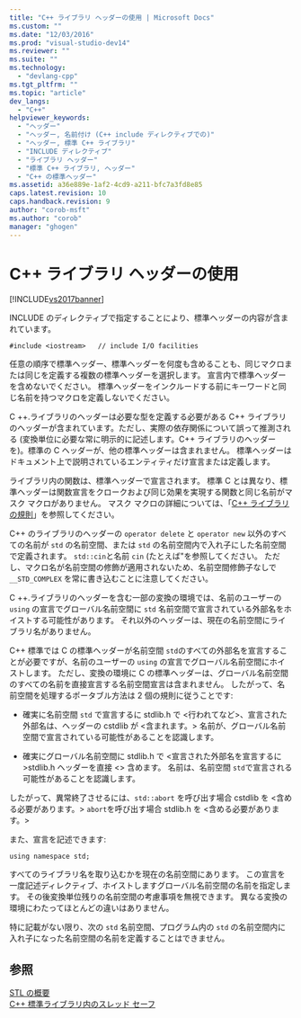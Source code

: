 ```yaml
---
title: "C++ ライブラリ ヘッダーの使用 | Microsoft Docs"
ms.custom: ""
ms.date: "12/03/2016"
ms.prod: "visual-studio-dev14"
ms.reviewer: ""
ms.suite: ""
ms.technology: 
  - "devlang-cpp"
ms.tgt_pltfrm: ""
ms.topic: "article"
dev_langs: 
  - "C++"
helpviewer_keywords: 
  - "ヘッダー"
  - "ヘッダー, 名前付け (C++ include ディレクティブでの)"
  - "ヘッダー, 標準 C++ ライブラリ"
  - "INCLUDE ディレクティブ"
  - "ライブラリ ヘッダー"
  - "標準 C++ ライブラリ, ヘッダー"
  - "C++ の標準ヘッダー"
ms.assetid: a36e889e-1af2-4cd9-a211-bfc7a3fd8e85
caps.latest.revision: 10
caps.handback.revision: 9
author: "corob-msft"
ms.author: "corob"
manager: "ghogen"
---
```

# C++ ライブラリ ヘッダーの使用
[!INCLUDE[vs2017banner](../assembler/inline/includes/vs2017banner.md)]

INCLUDE のディレクティブで指定することにより、標準ヘッダーの内容が含まれています。  
  
```  
#include <iostream>   // include I/O facilities  
```  
  
 任意の順序で標準ヘッダー、標準ヘッダーを何度も含めることも、同じマクロまたは同じを定義する複数の標準ヘッダーを選択します。  宣言内で標準ヘッダーを含めないでください。  標準ヘッダーをインクルードする前にキーワードと同じ名前を持つマクロを定義しないでください。  
  
 C \+\+.ライブラリのヘッダーは必要な型を定義する必要がある C\+\+ ライブラリのヘッダーが含まれています。ただし、実際の依存関係について誤って推測される \(変換単位に必要な常に明示的に記述します。C\+\+ ライブラリのヘッダーを\)。標準の C ヘッダーが、他の標準ヘッダーは含まれません。  標準ヘッダーはドキュメント上で説明されているエンティティだけ宣言または定義します。  
  
 ライブラリ内の関数は、標準ヘッダーで宣言されます。  標準 C とは異なり、標準ヘッダーは関数宣言をクロークおよび同じ効果を実現する関数と同じ名前がマスク マクロがありません。  マスク マクロの詳細については、「[C\+\+ ライブラリの規則](../standard-library/cpp-library-conventions.md)」を参照してください。  
  
 C\+\+ のライブラリのヘッダーの `operator delete` と `operator new` 以外のすべての名前が `std` の名前空間、または `std` の名前空間内で入れ子にした名前空間で定義されます。  `std::cin`と名前 `cin` \(たとえば"を参照してください。  ただし、マクロ名が名前空間の修飾が適用されないため、名前空間修飾子なしで `__STD_COMPLEX` を常に書き込むことに注意してください。  
  
 C \+\+.ライブラリのヘッダーを含む一部の変換の環境では、名前のユーザーの `using` の宣言でグローバル名前空間に `std` 名前空間で宣言されている外部名をホイストする可能性があります。  それ以外のヘッダーは、現在の名前空間にライブラリ名がありません。  
  
 C\+\+ 標準では C の標準ヘッダーが名前空間 `std`のすべての外部名を宣言することが必要ですが、名前のユーザーの `using` の宣言でグローバル名前空間にホイストします。  ただし、変換の環境に C の標準ヘッダーは、グローバル名前空間のすべての名前を直接宣言する名前空間宣言は含まれません。  したがって、名前空間を処理するポータブル方法は 2 個の規則に従うことです:  
  
-   確実に名前空間 `std` で宣言するに stdlib.h で \<行われてなど\>、宣言された外部名は、ヘッダーの cstdlib が \<含まれます。\>  名前が、グローバル名前空間で宣言されている可能性があることを認識します。  
  
-   確実にグローバル名前空間に stdlib.h で \<宣言された外部名を宣言するに\>stdlib.h ヘッダーを直接 \<\> 含めます。  名前は、名前空間 `std`で宣言される可能性があることを認識します。  
  
 したがって、異常終了させるには、`std::abort` を呼び出す場合 cstdlib を \<含める必要があります。\>  `abort`を呼び出す場合 stdlib.h を \<含める必要があります。\>  
  
 また、宣言を記述できます:  
  
```  
using namespace std;  
```  
  
 すべてのライブラリ名を取り込むかを現在の名前空間にあります。  この宣言を一度記述ディレクティブ、ホイストしますグローバル名前空間の名前を指定します。  その後変換単位残りの名前空間の考慮事項を無視できます。  異なる変換の環境にわたってほとんどの違いはありません。  
  
 特に記載がない限り、次の `std` 名前空間、プログラム内の `std` の名前空間内に入れ子になった名前空間の名前を定義することはできません。  
  
## 参照  
 [STL の概要](../standard-library/cpp-standard-library-overview.md)   
 [C\+\+ 標準ライブラリ内のスレッド セーフ](../standard-library/thread-safety-in-the-cpp-standard-library.md)